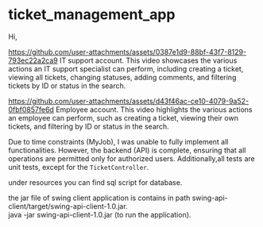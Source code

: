 # ticket_management_app

Hi,

https://github.com/user-attachments/assets/0387e1d9-88bf-43f7-8129-793ec22a2ca9
IT support account.
This video showcases the various actions an IT support specialist can perform, including creating a ticket, 
viewing all tickets, changing statuses, adding comments, 
and filtering tickets by ID or status in the search.

https://github.com/user-attachments/assets/d43f46ac-ce10-4079-9a52-0fbf0857fe6d
Employee account.
This video highlights the various actions an employee can perform, such as creating a ticket, 
viewing their own tickets, and filtering by ID or status in the search.

Due to time constraints (MyJob), I was unable to fully implement all functionalities. 
However, the backend (API) is complete, ensuring that all operations are permitted only for authorized users.
Additionally,all tests are unit tests, except for the `TicketController`.

under resources you can find sql script for database.

the jar file of swing client application is contains in path swing-api-client/target/swing-api-client-1.0.jar.<br /> 
java -jar swing-api-client-1.0.jar (to run the application).
